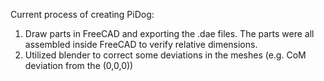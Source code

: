 
Current process of creating PiDog:

1. Draw parts in FreeCAD and exporting the .dae files. The parts were all assembled inside FreeCAD to verify relative dimensions.
2. Utilized blender to correct some deviations in the meshes (e.g. CoM deviation from the (0,0,0))